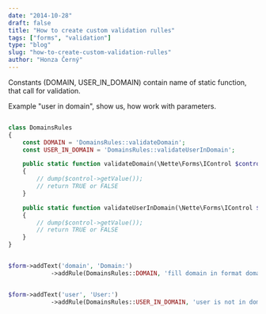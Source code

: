 ```yaml
---
date: "2014-10-28"
draft: false
title: "How to create custom validation rulles"
tags: ["forms", "validation"]
type: "blog"
slug: "how-to-create-custom-validation-rulles"
author: "Honza Černý"
---
```


Constants (DOMAIN, USER_IN_DOMAIN) contain name of static function, that call for validation.

Example "user in domain", show us, how work with parameters. 


```php

class DomainsRules
{
	const DOMAIN = 'DomainsRules::validateDomain';
	const USER_IN_DOMAIN = 'DomainsRules::validateUserInDomain';

	public static function validateDomain(\Nette\Forms\IControl $control)
	{
		// dump($control->getValue());
		// return TRUE or FALSE
	}

	public static function validateUserInDomain(\Nette\Forms\IControl $control, $domain)
	{
		// dump($control->getValue());
		// return TRUE or FALSE
	}
}
```


```php

$form->addText('domain', 'Domain:')
			->addRule(DomainsRules::DOMAIN, 'fill domain in format domain.tld');


$form->addText('user', 'User:')
			->addRule(DomainsRules::USER_IN_DOMAIN, 'user is not in domain nette.org', 'nette.org');

```
